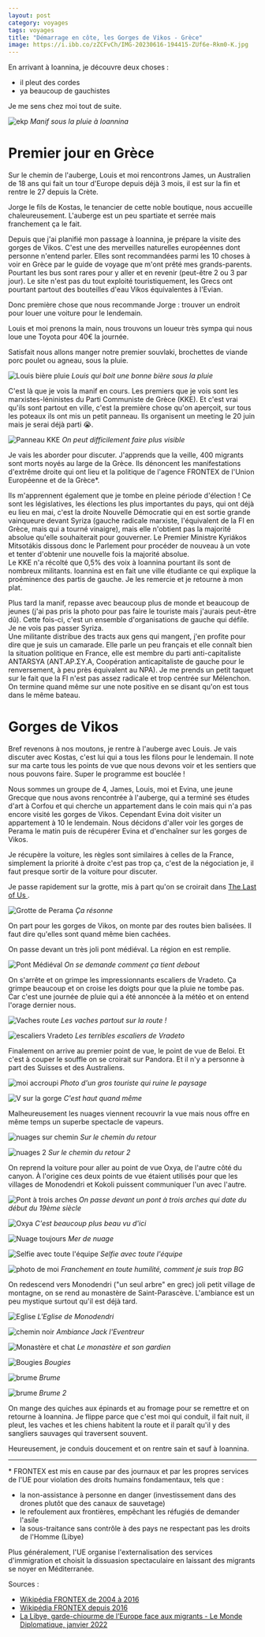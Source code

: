 ```yaml
---
layout: post 
category: voyages
tags: voyages
title: "Démarrage en côte, les Gorges de Vikos - Grèce" 
image: https://i.ibb.co/zZCFvCh/IMG-20230616-194415-ZUf6e-Rkm0-K.jpg
---
```


En arrivant à Ioannina, je découvre deux choses : 
- il pleut des cordes
- ya beaucoup de gauchistes 

Je me sens chez moi tout de suite. 

![ekp](https://i.ibb.co/st5hWHt/IMG-20230615-201652-ywrsp-OA22-B.jpg)
_Manif sous la pluie à Ioannina_

<!--more-->

# Premier jour en Grèce

Sur le chemin de l'auberge, Louis et moi rencontrons James, un Australien de 18 ans qui fait un tour d'Europe depuis déjà 3 mois, il est sur la fin et rentre le 27 depuis la Crète. 

Jorge le fils de Kostas, le tenancier de cette noble boutique, nous accueille chaleureusement. 
L'auberge est un peu spartiate et serrée mais franchement ça le fait. 

Depuis que j'ai planifié mon passage à Ioannina, je prépare la visite des gorges de Vikos. C'est une des merveilles naturelles européennes dont personne n'entend parler. Elles sont recommandées parmi les 10 choses à voir en Grèce par le guide de voyage que m'ont prêté mes grands-parents. 
Pourtant les bus sont rares pour y aller et en revenir (peut-être 2 ou 3 par jour).
Le site n'est pas du tout exploité touristiquement, les Grecs ont pourtant partout des bouteilles d'eau Vikos équivalentes à l'Evian. 

Donc première chose que nous recommande Jorge : trouver un endroit pour louer une voiture pour le lendemain. 

Louis et moi prenons la main, nous trouvons un loueur très sympa qui nous loue une Toyota pour 40€ la journée.

Satisfait nous allons manger notre premier souvlaki, brochettes de viande porc poulet ou agneau, sous la pluie.

![Louis bière pluie](https://i.ibb.co/yy5MHP2/IMG-20230615-194608-RQMAC3-EM5m.jpg)
_Louis qui boit une bonne bière sous la pluie_

C'est là que je vois la manif en cours. Les premiers que je vois sont les marxistes-léninistes du Parti Communiste de Grèce (KKE). Et c'est vrai qu'ils sont partout en ville, c'est la première chose qu'on aperçoit, sur tous les poteaux ils ont mis un petit panneau. Ils organisent un meeting le 20 juin mais je serai déjà parti 😭. 

![Panneau KKE](https://i.ibb.co/3YvZyxP/IMG-20230615-154050-Oo-N9-Wq-Pe4-U.jpg)
_On peut difficilement faire plus visible_

Je vais les aborder pour discuter. J'apprends que la veille, 400 migrants sont morts noyés au large de la Grèce. Ils dénoncent les manifestations d'extrême droite qui ont lieu et la politique de l'agence FRONTEX de l'Union Européenne et de la Grèce\*. 

Ils m'apprennent également que je tombe en pleine période d'élection ! Ce sont les législatives, les élections les plus importantes du pays, qui ont déjà eu lieu en mai, c'est la droite Nouvelle Démocratie qui en est sortie grande vainqueure devant Syriza (gauche radicale marxiste, l'équivalent de la FI en Grèce, mais qui a tourné vinaigre), mais elle n'obtient pas la majorité absolue qu'elle souhaiterait pour gouverner. Le Premier Ministre Kyriákos Mitsotákis dissous donc le Parlement pour procéder de nouveau à un vote et tenter d'obtenir une nouvelle fois la majorité absolue.  
Le KKE n'a récolté que 0,5% des voix à Ioannina pourtant ils sont de nombreux militants. Ioannina est en fait une ville étudiante ce qui explique la proéminence des partis de gauche. 
Je les remercie et je retourne à mon plat. 

Plus tard la manif, repasse avec beaucoup plus de monde et beaucoup de jeunes (j'ai pas pris la photo pour pas faire le touriste mais j'aurais peut-être dû).
Cette fois-ci, c'est un ensemble d'organisations de gauche qui défile. Je ne vois pas passer Syriza.  
Une militante distribue des tracts aux gens qui mangent, j'en profite pour dire que je suis un camarade. Elle parle un peu français et elle connaît bien la situation politique en France, elle est membre du parti anti-capitaliste ANTARSYA (ΑΝΤ.ΑΡ.ΣΥ.Α, Coopération anticapitaliste de gauche pour le renversement, à peu près équivalent au NPA). Je me prends un petit taquet sur le fait que la FI n'est pas assez radicale et trop centrée sur Mélenchon. On termine quand même sur une note positive en se disant qu'on est tous dans le même bateau. 

# Gorges de Vikos

Bref revenons à nos moutons, je rentre à l'auberge avec Louis. Je vais discuter avec Kostas, c'est lui qui a tous les filons pour le lendemain. Il note sur ma carte tous les points de vue que nous devons voir et les sentiers que nous pouvons faire. Super le programme est bouclée ! 

Nous sommes un groupe de 4, James, Louis, moi et Evina, une jeune Grecque que nous avons rencontrée à l'auberge, qui a terminé ses études d'art à Corfou et qui cherche un appartement dans le coin mais qui n'a pas encore visité les gorges de Vikos. Cependant Evina doit visiter un appartement à 10 le lendemain. Nous décidons d'aller voir les gorges de Perama le matin puis de récupérer Evina et d'enchaîner sur les gorges de Vikos. 

Je récupère la voiture, les règles sont similaires à celles de la France, simplement la priorité à droite c'est pas trop ça, c'est de la négociation je, il faut presque sortir de la voiture pour discuter. 

Je passe rapidement sur la grotte, mis à part qu'on se croirait dans [The Last of Us
](https://www.jeuxvideo.com/jeux/jeu-1586026/).

![Grotte de Perama](https://i.ibb.co/fQ3TmSW/IMG-20230616-102523-4j3kxzkz0w.jpg)
_Ça résonne_

On part pour les gorges de Vikos, on monte par des routes bien balisées. Il faut dire qu'elles sont quand même bien cachées.


On passe devant un très joli pont médiéval. La région en est remplie. 

![Pont Médiéval](https://i.ibb.co/n1xkvzR/IMG-20230616-130454-b6-V2-Vp9-N2-J.jpg)
_On se demande comment ça tient debout_

On s'arrête et on grimpe les impressionnants escaliers de Vradeto. Ça grimpe beaucoup et on croise les doigts pour que la pluie ne tombe pas. Car c'est une journée de pluie qui a été annoncée à la météo et on entend l'orage dernier nous. 

![Vaches route](https://i.ibb.co/MgccD8v/IMG-20230616-184204-Ij-Qg3n-Uk5v.jpg)
_Les vaches partout sur la route !_

![escaliers Vradeto](https://i.ibb.co/CmBzPGy/IMG-20230616-140133-n-IRb-XASG87.jpg)
_Les terribles escaliers de Vradeto_

Finalement on arrive au premier point de vue, le point de vue de Beloi. Et c'est à couper le souffle on se croirait sur Pandora. Et il n'y a personne à part des Suisses et des Australiens. 

![moi accroupi](https://i.ibb.co/m8zHSYZ/IMG-20230616-161346-CTpigg-Ml8u.jpg)
_Photo d'un gros touriste qui ruine le paysage_

![V sur la gorge](https://i.ibb.co/48TyMhr/IMG-20230616-163807-Hg-D2ln-Zc4u.jpg)
_C'est haut quand même_

Malheureusement les nuages viennent recouvrir la vue mais nous offre en même temps un superbe spectacle de vapeurs. 

![nuages sur chemin](https://i.ibb.co/ZhLTxW2/IMG-20230616-165230-SWy5fvq-S6-B.jpg)
_Sur le chemin du retour_

![nuages 2](https://i.ibb.co/TwXvLd0/IMG-20230616-164729-c-EA23-AG67-H.jpg)
_Sur le chemin du retour 2_

On reprend la voiture pour aller au point de vue Oxya, de l'autre côté du canyon. À l'origine ces deux points de vue étaient utilisés pour que les villages de Monodendri et Kokoli puissent communiquer l'un avec l'autre. 

![Pont à trois arches 
](https://i.ibb.co/RC0XYcQ/IMG-20230616-185357-Dqkew-Dh56i.jpg)
_On passe devant un pont à trois arches qui date du début du 19ème siècle_

![Oxya](https://i.ibb.co/MDCYRzh/IMG-20230616-194216-j-Ojr8ag957.jpg)
_C'est beaucoup plus beau vu d'ici_

![Nuage toujours](https://i.ibb.co/BP3ZG7X/IMG-20230616-194308-b1-B2-TAgf4-R.jpg)
_Mer de nuage_

![Selfie avec toute l'équipe](https://i.ibb.co/zZCFvCh/IMG-20230616-194415-ZUf6e-Rkm0-K.jpg)
_Selfie avec toute l'équipe_

![photo de moi](https://i.ibb.co/sWPk4q6/IMG-20230616-194745-DW1-Ukf-Rg2l.jpg)
_Franchement en toute humilité, comment je suis trop BG_

On redescend vers Monodendri ("un seul arbre" en grec) joli petit village de montagne, on se rend au monastère de Saint-Parascève. L'ambiance est un peu mystique surtout qu'il est déjà tard. 

![Eglise](https://i.ibb.co/3pphmb3/IMG-20230616-211200-l-Sccvg-HJ0-U.jpg)
_L'Eglise de Monodendri_

![chemin noir](https://i.ibb.co/KwJQz2M/IMG-20230616-211335-YMv-Oqx-GD6b.jpg)
_Ambiance Jack l'Eventreur_

![Monastère et chat](https://i.ibb.co/qJKry3W/IMG-20230616-205139-tx3-Vk-N514-I.jpg)
_Le monastère et son gardien_

![Bougies](https://i.ibb.co/S31pjdq/IMG-20230616-205742-x8-VFx-WDd6r.jpg)
_Bougies_

![brume](https://i.ibb.co/X73gqGn/IMG-20230616-205702-f-TTMKv-BM8-F.jpg)
_Brume_

![brume](https://i.ibb.co/37vYFBW/IMG-20230616-205709-LRFWAAKY0k.jpg)
_Brume 2_

On mange des quiches aux épinards et au fromage pour se remettre et on retourne à Ioannina. Je flippe parce que c'est moi qui conduit, il fait nuit, il pleut, les vaches et les chiens habitent la route et il paraît qu'il y des sangliers sauvages qui traversent souvent. 

Heureusement, je conduis doucement et on rentre sain et sauf à Ioannina. 

---

\* FRONTEX est mis en cause par des journaux et par les propres services de l'UE pour violation des droits humains fondamentaux, tels que :
- la non-assistance à personne en danger (investissement dans des drones plutôt que des canaux de sauvetage) 
- le refoulement aux frontières, empêchant les réfugiés de demander l'asile 
- la sous-traitance sans contrôle à des pays ne respectant pas les droits de l'Homme (Libye)

Plus généralement, l'UE organise l'externalisation des services d'immigration et choisit la dissuasion spectaculaire en laissant des migrants se noyer en Méditerranée. 

Sources :
- [Wikipédia FRONTEX de 2004 à 2016](https://fr.m.wikipedia.org/wiki/Agence_europ%C3%A9enne_pour_la_gestion_de_la_coop%C3%A9ration_op%C3%A9rationnelle_aux_fronti%C3%A8res_ext%C3%A9rieures#Critiques_et_pol%C3%A9miques)
- [Wikipédia FRONTEX depuis 2016](https://fr.m.wikipedia.org/wiki/Agence_europ%C3%A9enne_de_garde-fronti%C3%A8res_et_de_garde-c%C3%B4tes#Critiques)
- [La Libye, garde-chiourme de l’Europe face aux migrants - Le Monde Diplomatique, janvier 2022](https://www.monde-diplomatique.fr/2022/01/URBINA/64243)